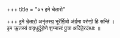 +++
title = "०५ इमे चेतारो"

+++
इ॒मे चे॒तारो॒ अनृ॑तस्य॒ भूरे॑र्मि॒त्रो अ॑र्य॒मा वरु॑णो॒ हि सन्ति॑ ।  
इ॒म ऋ॒तस्य॑ वावृधुर्दुरो॒णे श॒ग्मासः॑ पु॒त्रा अदि॑ते॒रद॑ब्धाः ॥
